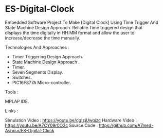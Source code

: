 # ES-Digital-Clock
Embedded Software Project To Make [Digital Clock] Using Time Trigger And State Machine Design Approach. 
Reliable Time triggered design that displays the time digitally in HH:MM format and allow the user to increase/decrease the time manually.

Technologies And Approaches :

- Timer Triggering Design Approach.
- State Machine Design Approach .
- Timer.
- Seven Segments Display.
- Switches.
- PIC16F877A Micro-controller.

Tools :

MPLAP IDE.

Links :

Simulation Video : https://youtu.be/dgIzjUwqjzc
Hardware Video : https://youtu.be/A7CY09r0O3c
Source Code : https://github.com/A7med-Ashour/ES-Digital-Clock
